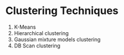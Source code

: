 # Clustering Techniques
1. K-Means
2. Hierarchical clustering
3. Gaussian mixture models clustering
4. DB Scan clustering
